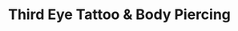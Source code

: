 ---
title: "Third Eye Tattoo & Body Piercing"
url: /ellensburg/third-eye-tattoo-und-body-piercing/
shop: Tattoo
---